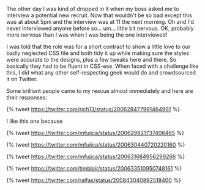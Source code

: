 The other day I was kind of dropped in it when my boss asked me to interview a potential new recruit. Now that wouldn't be so bad except this was at about 5pm and the interview was at 11 the next morning. Oh and I'd never interviewed anyone before so... um... little bit nervous. OK, probably more nervous than I was when I was being the one interviewed!

I was told that the role was for a short contract to show a little love to our badly neglected CSS file and both tidy it up while making sure the styles were accurate to the designs, plus a few tweaks here and there. So basically they had to be fluent in CSS-ese. When faced with a challenge like this, I did what any other self-respecting geek would do and crowdsourced it on Twitter.

Some brilliant people came to my rescue almost immediately and here are their responses:

<!-- "spell 'specificity' (and then explain it...)" -@rich13 -->
{% tweet https://twitter.com/rich13/status/200628477991464961 %}

I like this one because 

 
<!-- I got asked the difference between display:none; and visibility:hidden -@mfujica -->
{% tweet https://twitter.com/mfujica/status/200629821737406465 %}


<!-- What is the default position of an element? -@mfujica -->
{% tweet https://twitter.com/mfujica/status/200630440720220160 %}


<!-- Explaning what inline-block is also should be a good -@mfujica -->
{% tweet https://twitter.com/mfujica/status/200631684956299266 %}


<!-- @markstickley @mfujica just make sure you know the answers yourself... -@timblair -->
{% tweet https://twitter.com/timblair/status/200633510950748161 %}


<!-- what is CSS3? Draw an arrow head using borders. -@ralfas -->
{% tweet https://twitter.com/ralfas/status/200843040892518400 %}